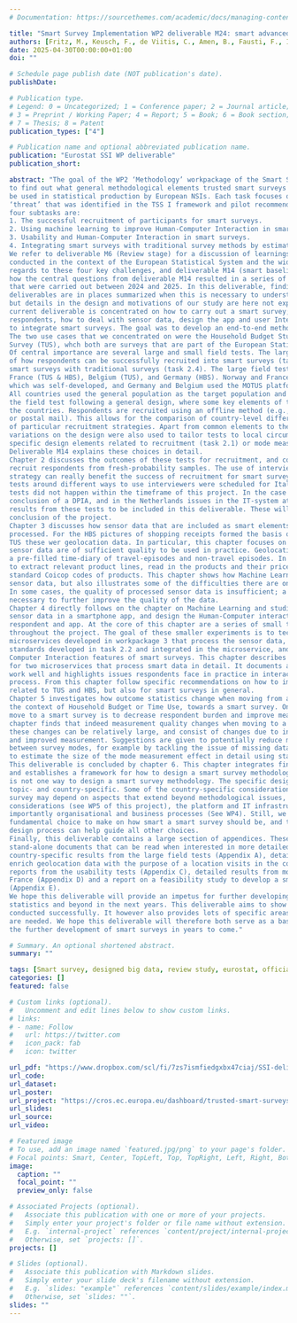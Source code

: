```yaml
---
# Documentation: https://sourcethemes.com/academic/docs/managing-content/

title: "Smart Survey Implementation WP2 deliverable M24: smart advanced stage."
authors: [Fritz, M., Keusch, F., de Viitis, C., Amen, B., Fausti, F., Inglese, F., Lore, M., Pappagallo, A., Piccolo, F., Terribili, M., Perez, M., van Tienoven, T.P., Lusyne, P., Berg, N., Holmoy, A., Court, L., Mikol, F., Moreau, S., Quantin, S., Solard, J., Debije, D., van den Heuvel, J., Saitovic, J., Veldhuizen, M., Elevelt, A., Bakker, J., Kompier, M., Schouten, J.G., Klingwort, J., Giesen, D., Volk, J., Haufglockner, L., Blanke, K., McCool, D., Struminskaya, B., Lugtig, P.]
date: 2025-04-30T00:00:00+01:00
doi: ""

# Schedule page publish date (NOT publication's date).
publishDate:

# Publication type.
# Legend: 0 = Uncategorized; 1 = Conference paper; 2 = Journal article;
# 3 = Preprint / Working Paper; 4 = Report; 5 = Book; 6 = Book section;
# 7 = Thesis; 8 = Patent
publication_types: ["4"]

# Publication name and optional abbreviated publication name.
publication: "Eurostat SSI WP deliverable"
publication_short: 

abstract: "The goal of the WP2 ‘Methodology’ workpackage of the Smart Survey Implementation project (SSI) is
to find out what general methodological elements trusted smart surveys should have so that they can
be used in statistical production by European NSIs. Each task focuses on either an ‘opportunity’ or
‘threat’ that was identified in the TSS I framework and pilot recommendations for smart surveys. The
four subtasks are:
1. The successful recruitment of participants for smart surveys.
2. Using machine learning to improve Human-Computer Interaction in smart surveys.
3. Usability and Human-Computer Interaction in smart surveys.
4. Integrating smart surveys with traditional survey methods by estimating the mode effect.
We refer to deliverable M6 (Review stage) for a discussion of learnings from past findings on projects
conducted in the context of the European Statistical System and the wider academic context with
regards to these four key challenges, and deliverable M14 (smart baseline stage) for an overview of
how the central questions from deliverable M14 resulted in a series of smaller and larger field tests
that were carried out between 2024 and 2025. In this deliverable, findings from the M6 and M14
deliverables are in places summarized when this is necessary to understand the current deliverable,
but details in the design and motivations of our study are here not explained in detail. The goal of the
current deliverable is concentrated on how to carry out a smart survey; the methodology of recruiting
respondents, how to deal with sensor data, design the app and user Interaction in the app, and how
to integrate smart surveys. The goal was to develop an end-to-end methodology for smart surveys.
The two use cases that we concentrated on were the Household Budget Study (HBS) and Time Use
Survey (TUS), whch both are surveys that are part of the European Statistical System (ESS).
Of central importance are several large and small field tests. The large tests aim to answer the question
of how respondents can be successfully recruited into smart surveys (task 2.1) and how to integrate
smart surveys with traditional surveys (task 2.4). The large field tests were conducted in Norway (HBS),
France (TUS & HBS), Belgium (TUS), and Germany (HBS). Norway and France used a smart survey app
which was self-developed, and Germany and Belgium used the MOTUS platform as developed by Hbits.
All countries used the general population as the target population and drew fresh samples to conduct
the field test following a general design, where some key elements of the field tests are shared across
the countries. Respondents are recruited using an offline method (e.g., recruitment via interviewers
or postal mail). This allows for the comparison of country-level differences in, for example, the success
of particular recruitment strategies. Apart from common elements to the fieldwork design, countryspecific
variations on the design were also used to tailor tests to local circumstances, and to test
specific design elements related to recruitment (task 2.1) or mode measurement effects (task 2.4).
Deliverable M14 explains these choices in detail.
Chapter 2 discusses the outcomes of these tests for recruitment, and concludes that it is difficult to
recruit respondents from fresh-probability samples. The use of interviewers in a tailored invitation
strategy can really benefit the success of recruitment for smart surveys. Within the project, additional
tests around different ways to use interviewers were scheduled for Italy and the Netherland, but these
tests did not happen within the timeframe of this project. In the case of Italy issues around the
conclusion of a DPIA, and in the Netherlands issues in the IT-system at Statistics Netherlands precluded
results from these tests to be included in this deliverable. These will be published separately after the
conclusion of the project.
Chapter 3 discusses how sensor data that are included as smart elements in a smart survey should be
processed. For the HBS pictures of shopping receipts formed the basis of the smart data, whereas for
TUS these wer geolocation data. In particular, this chapter focuses on how to guarantee that processed
sensor data are of sufficient quality to be used in practice. Geolocation data are processed to generate
a pre-filled time-diary of travel-episodes and non-travel episodes. In HBS, pictures of receipts are used
to extract relevant product lines, read in the products and their prices, and subsequently link these to
standard Coicop codes of products. This chapter shows how Machine Learning can be used to process
sensor data, but also illustrates some of the difficulties there are on relying on Machine Learning only.
In some cases, the quality of processed sensor data is insufficient; a human-in-the-loop may be
necessary to further improve the quality of the data.
Chapter 4 directly follows on the chapter on Machine Learning and studies how to integrate process
sensor data in a smartphone app, and design the Human-Computer interaction between the
respondent and app. At the core of this chapter are a series of small tests conducted in every country
throughout the project. The goal of these smaller experiments is to technically test some of the
microservices developed in workpackage 3 that process the sensor data, test the Machine Learning
standards developed in task 2.2 and integrated in the microservice, and finally to test the Human-
Computer Interaction features of smart surveys. This chapter describes the aspects of smart surveys
for two microservices that process smart data in detail. It documents aspects of smart surveys that
work well and highlights issues respondents face in practice in interacting with steps in the response
process. From this chapter follow specific recommendations on how to improve the smart surveys
related to TUS and HBS, but also for smart surveys in general.
Chapter 5 investigates how outcome statistics change when moving from a traditional diary study in
the context of Household Budget or Time Use, towards a smart survey. One of the main reasons to
move to a smart survey is to decrease respondent burden and improve measurement quality. The
chapter finds that indeed measurement quality changes when moving to a smart survey. For Time Use,
these changes can be relatively large, and consist of changes due to increasing missing data problems,
and improved measurement. Suggestions are given to potentially reduce measurement differences
between survey modes, for example by tackling the issue of missing data in Time Use diaries, and how
to estimate the size of the mode measurement effect in detail using statistical modeling techniques.
This deliverable is concluded by chapter 6. This chapter integrates findings from the different chapters,
and establishes a framework for how to design a smart survey methodology. We conclude that there
is not one way to design a smart survey methodology. The specific design of a smart survey should be
topic- and country-specific. Some of the country-specific considerations for how to design a smart
survey may depend on aspects that extend beyond methodological issues, such as legal/ethical
considerations (see WP5 of this project), the platform and IT infrastructure used (see WP 3), and most
importantly organisational and business processes (See WP4). Still, we believe there is a common and
fundamental choice to make on how smart a smart survey should be, and that a choice early on the
design process can help guide all other choices.
Finally, this deliverable contains a large section of appendices. These appendices are all designed as
stand-alone documents that can be read when interested in more detailed results. These include
country-specific results from the large field tests (Appendix A), details on what database to use to
enrich geolocation data with the purpose of a location visits in the context of TUS (Appendix B), country
reports from the usability tests (Appendix C), detailed results from mode-effect studies carried out in
France (Appendix D) and a report on a feasibility study to develop a smart survey around energy use
(Appendix E).
We hope this deliverable will provide an impetus for further developing smart surveys within official
statistics and beyond in the next years. This deliverable aims to show how smart surveys can be
conducted successfully. It however also provides lots of specific areas where further research and tests
are needed. We hope this deliverable will therefore both serve as a basis, but also as inspiration for
the further development of smart surveys in years to come."

# Summary. An optional shortened abstract.
summary: ""

tags: [Smart survey, designed big data, review study, eurostat, official statistics]
categories: []
featured: false

# Custom links (optional).
#   Uncomment and edit lines below to show custom links.
# links:
# - name: Follow
#   url: https://twitter.com
#   icon_pack: fab
#   icon: twitter

url_pdf: "https://www.dropbox.com/scl/fi/7zs7ismfiedgxbx47ciaj/SSI-deliverable-2.3-Smart-advanceed-stage-Methodology.pdf?rlkey=8hljyu1bwd08t2r5f140lmxiq&dl=0"
url_code: 
url_dataset:
url_poster:
url_project: "https://cros.ec.europa.eu/dashboard/trusted-smart-surveys"
url_slides:
url_source:
url_video:

# Featured image
# To use, add an image named `featured.jpg/png` to your page's folder. 
# Focal points: Smart, Center, TopLeft, Top, TopRight, Left, Right, BottomLeft, Bottom, BottomRight.
image:
  caption: ""
  focal_point: ""
  preview_only: false

# Associated Projects (optional).
#   Associate this publication with one or more of your projects.
#   Simply enter your project's folder or file name without extension.
#   E.g. `internal-project` references `content/project/internal-project/index.md`.
#   Otherwise, set `projects: []`.
projects: []

# Slides (optional).
#   Associate this publication with Markdown slides.
#   Simply enter your slide deck's filename without extension.
#   E.g. `slides: "example"` references `content/slides/example/index.md`.
#   Otherwise, set `slides: ""`.
slides: ""
---
```


